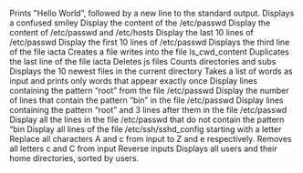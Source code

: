 Prints "Hello World”, followed by a new line to the standard output.
Displays a confused smiley 
Display the content of the /etc/passwd
Display the content of /etc/passwd and /etc/hosts
Display the last 10 lines of /etc/passwd
Display the first 10 lines of /etc/passwd
Displays the third line of the file iacta
Creates a file
writes into the file ls_cwd_content
Duplicates the last line of the file iacta
Deletes js files
Counts directories and subs
Displays the 10 newest files in the current directory
Takes a list of words as input and prints only words that appear exactly once
Display lines containing the pattern “root” from the file /etc/passwd
Display the number of lines that contain the pattern “bin” in the file /etc/passwd
Display lines containing the pattern “root” and 3 lines after them in the file /etc/passwd
Display all the lines in the file /etc/passwd that do not contain the pattern “bin
Display all lines of the file /etc/ssh/sshd_config starting with a letter
Replace all characters A and c from input to Z and e respectively.
Removes all letters c and C from input
Reverse inputs
Displays all users and their home directories, sorted by users.

